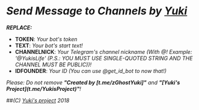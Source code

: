 # _Send Message to Channels by [Yuki](http://telegram.me/zGhostYuki/)_

_**REPLACE:**_
- **TOKEN**: _Your bot's token_
- **TEXT**: _Your bot's start text!_
- **CHANNELNICK**: _Your Telegram's channel nickname (With @! Example: '@YukisLife' (P.S.: YOU MUST USE SINGLE-QUOTED STRING AND THE CHANNEL MUST BE PUBLIC))!_
- **IDFOUNDER**: _Your ID (You can use @get_id_bot to now that!)_

*Please: Do not remove **"Created by [t.me/zGhostYuki]"** and **"\[Yuki's Project](t.me/YukisProject)"**!*


##_(C) [Yuki's project](http://telegram.me/YukisProject/) 2018_
